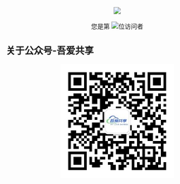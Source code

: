

<p align="center"> 
  <img src="https://github-readme-stats.vercel.app/api?username=hanxizu&show_icons=true&theme=radical&hide_border=true" width="550"/>
</p>
<p align="center"> 
  您是第  <img src="https://profile-counter.glitch.me/hanxizu/count.svg" />位访问者
</p>
<p align="center"> 

</p> 


## 关于公众号-吾爱共享


<p align="center"> 
  <img src="https://github.com/hanxizu/hanxizu.github.io/blob/master/qrcode_for_gh_e91f91ce4725_258.jpg" />
</p>